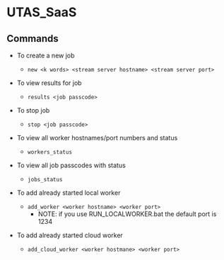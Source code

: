 # UTAS_SaaS

## Commands
- To create a new job
  - `new <k words> <stream server hostname> <stream server port>`

- To view results for job
  - `results <job passcode>`

- To stop job
  - `stop <job passcode>`

- To view all worker hostnames/port numbers and status
  - `workers_status`

- To view all job passcodes with status
  - `jobs_status`

- To add already started local worker
  - `add_worker <worker hostname> <worker port>`
    - NOTE: if you use RUN_LOCALWORKER.bat the default port is 1234

- To add already started cloud worker
  - `add_cloud_worker <worker hostmane> <worker port>`

